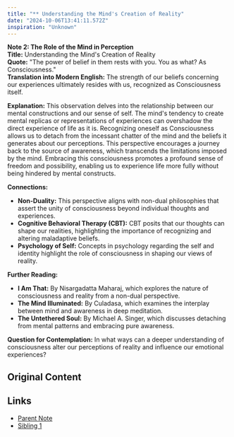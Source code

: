 ```yaml
---
title: "** Understanding the Mind's Creation of Reality"
date: "2024-10-06T13:41:11.572Z"
inspiration: "Unknown"
---
```


**Note 2: The Role of the Mind in Perception**  
**Title:** Understanding the Mind's Creation of Reality  
**Quote:** "The power of belief in them rests with you. You as what? As Consciousness."  
**Translation into Modern English:** The strength of our beliefs concerning our experiences ultimately resides with us, recognized as Consciousness itself.  

**Explanation:** This observation delves into the relationship between our mental constructions and our sense of self. The mind's tendency to create mental replicas or representations of experiences can overshadow the direct experience of life as it is. Recognizing oneself as Consciousness allows us to detach from the incessant chatter of the mind and the beliefs it generates about our perceptions. This perspective encourages a journey back to the source of awareness, which transcends the limitations imposed by the mind. Embracing this consciousness promotes a profound sense of freedom and possibility, enabling us to experience life more fully without being hindered by mental constructs.  

**Connections:**  
- **Non-Duality:** This perspective aligns with non-dual philosophies that assert the unity of consciousness beyond individual thoughts and experiences.  
- **Cognitive Behavioral Therapy (CBT):** CBT posits that our thoughts can shape our realities, highlighting the importance of recognizing and altering maladaptive beliefs.  
- **Psychology of Self:** Concepts in psychology regarding the self and identity highlight the role of consciousness in shaping our views of reality.  

**Further Reading:**  
- **I Am That:** By Nisargadatta Maharaj, which explores the nature of consciousness and reality from a non-dual perspective.  
- **The Mind Illuminated:** By Culadasa, which examines the interplay between mind and awareness in deep meditation.  
- **The Untethered Soul:** By Michael A. Singer, which discusses detaching from mental patterns and embracing pure awareness.  

**Question for Contemplation:** In what ways can a deeper understanding of consciousness alter our perceptions of reality and influence our emotional experiences?

## Original Content



## Links

- [Parent Note](/parent-note.md)
- [Sibling 1](/zettel1.md)
